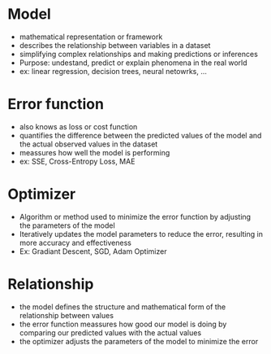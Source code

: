 # Model
- mathematical representation or framework
- describes the relationship between variables in a dataset
- simplifying complex relationships and making predictions or inferences
- Purpose: undestand, predict or explain phenomena in the real world
- ex: linear regression, decision trees, neural netowrks, ...

# Error function
- also knows as loss or cost function
- quantifies the difference between the predicted values of the model and the actual observed values in the dataset
- meassures how well the model is performing
- ex: SSE, Cross-Entropy Loss, MAE

# Optimizer
- Algorithm or method used to minimize the error function by adjusting the parameters of the model
- Iteratively updates the model parameters to reduce the error, resulting in more accuracy and effectiveness
- Ex: Gradiant Descent, SGD, Adam Optimizer

# Relationship
- the model defines the structure and mathematical form of the relationship between values
- the error function meassures how good our model is doing by comparing our predicted values with the actual values 
- the optimizer adjusts the parameters of the model to minimize the error